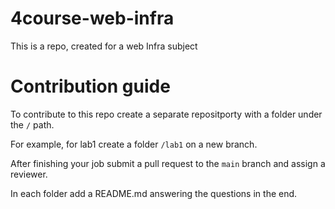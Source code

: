 # 4course-web-infra
This is a repo, created for a web Infra subject


# Contribution guide

To contribute to this repo create a separate repositporty with a folder under the `/` path.

For example, for lab1 create a folder `/lab1` on a new branch.

After finishing your job submit a pull request to the `main` branch and assign a reviewer. 

In each folder add a README.md answering the questions in the end.
